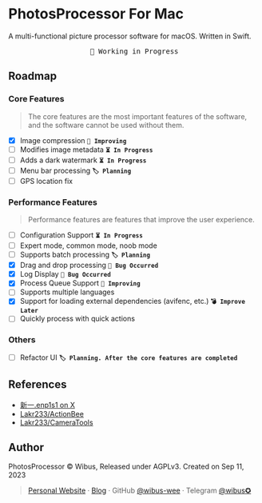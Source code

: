 # PhotosProcessor For Mac

A multi-functional picture processor software for macOS. Written in Swift.

<pre align="center">
🧪 Working in Progress
</pre>

## Roadmap

### Core Features

> The core features are the most important features of the software, and the software cannot be used without them.

- [x] Image compression **`🔧 Improving`**
- [ ] Modifies image metadata **`⏳ In Progress`**
- [ ] Adds a dark watermark **`⏳ In Progress`**
- [ ] Menu bar processing **`🏷️ Planning`**
- [ ] GPS location fix

### Performance Features

> Performance features are features that improve the user experience.

- [ ] Configuration Support **`⏳ In Progress`**
- [ ] Expert mode, common mode, noob mode
- [ ] Supports batch processing **`🏷️ Planning`**
- [x] Drag and drop processing **`🐛 Bug Occurred`**
- [x] Log Display **`🐛 Bug Occurred`**
- [x] Process Queue Support **`🔧 Improving`**
- [ ] Supports multiple languages
- [x] Support for loading external dependencies (avifenc, etc.) **`💣 Improve Later`**
- [ ] Quickly process with quick actions

### Others

- [ ] Refactor UI **`🏷️ Planning. After the core features are completed`**

## References

- [新一.enp1s1 on X](https://twitter.com/_a_wing/status/1700586549065155043)
- [Lakr233/ActionBee](https://github.com/Lakr233/ActionBee)
- [Lakr233/CameraTools](https://github.com/Lakr233/CameraTools)

## Author

PhotosProcessor © Wibus, Released under AGPLv3. Created on Sep 11, 2023

> [Personal Website](http://iucky.cn/) · [Blog](https://blog.iucky.cn/) · GitHub [@wibus-wee](https://github.com/wibus-wee/) · Telegram [@wibus✪](https://t.me/wibus_wee)

